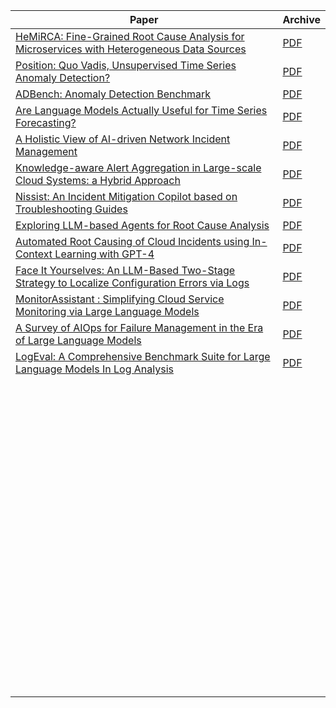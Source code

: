 | Paper                                                        | Archive                                                      |
| ------------------------------------------------------------ | ------------------------------------------------------------ |
| [HeMiRCA: Fine-Grained Root Cause Analysis for Microservices with Heterogeneous Data Sources](https://dl.acm.org/doi/pdf/10.1145/3674726) | [PDF](./archives/HeMiRCA.pdf)                                |
| [Position: Quo Vadis, Unsupervised Time Series Anomaly Detection?](https://arxiv.org/pdf/2405.02678) | [PDF](./archives/Position_Quo_Vadis_Unsupervised_TSAD.pdf)   |
| [ADBench: Anomaly Detection Benchmark](https://viterbi-web.usc.edu/~yzhao010/papers/22-neurips-adbench.pdf) | [PDF](./archives/ADBench.pdf)                                |
| [Are Language Models Actually Useful for Time Series Forecasting?](https://arxiv.org/abs/2406.16964) | [PDF](./archives/Are_Language_Models_Actually_Useful_for_Time_Series_Forecasting.pdf) |
| [A Holistic View of AI-driven Network Incident Management](https://dl.acm.org/doi/pdf/10.1145/3626111.3628176) | [PDF](./archives/A_Holistic_View_of_AI-driven_Network_Incident_Management.pdf) |
| [Knowledge-aware Alert Aggregation in Large-scale Cloud Systems: a Hybrid Approach](https://arxiv.org/pdf/2403.06485) | [PDF](./archives/Knowledge-aware_Alert_Aggregation_in_Large-scale_Cloud_Systems_a_Hybrid_Approach.pdf) |
| [Nissist: An Incident Mitigation Copilot based on Troubleshooting Guides](https://arxiv.org/pdf/2402.17531) | [PDF](./archives/Nissist.pdf)                                |
| [Exploring LLM-based Agents for Root Cause Analysis](https://arxiv.org/pdf/2403.04123) | [PDF](./archives/Exploring_LLM-based_Agents_for_Root_Cause_Analysis.pdf) |
| [Automated Root Causing of Cloud Incidents using In-Context Learning with GPT-4](https://arxiv.org/pdf/2401.13810) | [PDF](./archives/Automated_Root_Causing_of_Cloud_Incidents_using_In-Context_Learning_with_GPT-4.pdf) |
| [Face It Yourselves: An LLM-Based Two-Stage Strategy to Localize Configuration Errors via Logs](https://arxiv.org/pdf/2404.00640v2) | [PDF](./archives/Face_It_Yourselves.pdf)                     |
| [MonitorAssistant : Simplifying Cloud Service Monitoring via Large Language Models](https://netman.aiops.org/wp-content/uploads/2024/05/MonitorAssistant_CameraReady-v1.4_submitted.pdf) | [PDF](./archives/MonitorAssistant.pdf)                       |
| [A Survey of AIOps for Failure Management in the Era of Large Language Models](https://arxiv.org/pdf/2406.11213) | [PDF](./archives/A_Survey_of_AIOps_for_Failure_Management_in_the_Era_of_Large_Language_Models.pdf) |
| [LogEval: A Comprehensive Benchmark Suite for Large Language Models In Log Analysis](https://arxiv.org/pdf/2407.01896) | [PDF](./archives/LogEval.pdf)                                |
|                                                              |                                                              |
|                                                              |                                                              |
|                                                              |                                                              |
|                                                              |                                                              |
|                                                              |                                                              |
|                                                              |                                                              |
|                                                              |                                                              |
|                                                              |                                                              |
|                                                              |                                                              |
|                                                              |                                                              |
|                                                              |                                                              |
|                                                              |                                                              |
|                                                              |                                                              |
|                                                              |                                                              |
|                                                              |                                                              |
|                                                              |                                                              |
|                                                              |                                                              |
|                                                              |                                                              |
|                                                              |                                                              |
|                                                              |                                                              |
|                                                              |                                                              |
|                                                              |                                                              |
|                                                              |                                                              |
|                                                              |                                                              |
|                                                              |                                                              |
|                                                              |                                                              |
|                                                              |                                                              |
|                                                              |                                                              |
|                                                              |                                                              |
|                                                              |                                                              |
|                                                              |                                                              |
|                                                              |                                                              |
|                                                              |                                                              |
|                                                              |                                                              |
|                                                              |                                                              |
|                                                              |                                                              |
|                                                              |                                                              |
|                                                              |                                                              |
|                                                              |                                                              |
|                                                              |                                                              |
|                                                              |                                                              |
|                                                              |                                                              |
|                                                              |                                                              |
|                                                              |                                                              |
|                                                              |                                                              |
|                                                              |                                                              |
|                                                              |                                                              |
|                                                              |                                                              |
|                                                              |                                                              |
|                                                              |                                                              |
|                                                              |                                                              |
|                                                              |                                                              |
|                                                              |                                                              |
|                                                              |                                                              |
|                                                              |                                                              |
|                                                              |                                                              |
|                                                              |                                                              |
|                                                              |                                                              |
|                                                              |                                                              |
|                                                              |                                                              |
|                                                              |                                                              |
|                                                              |                                                              |
|                                                              |                                                              |
|                                                              |                                                              |
|                                                              |                                                              |
|                                                              |                                                              |
|                                                              |                                                              |
|                                                              |                                                              |
|                                                              |                                                              |
|                                                              |                                                              |
|                                                              |                                                              |
|                                                              |                                                              |
|                                                              |                                                              |
|                                                              |                                                              |
|                                                              |                                                              |
|                                                              |                                                              |
|                                                              |                                                              |
|                                                              |                                                              |
|                                                              |                                                              |
|                                                              |                                                              |
|                                                              |                                                              |
|                                                              |                                                              |
|                                                              |                                                              |
|                                                              |                                                              |
|                                                              |                                                              |

